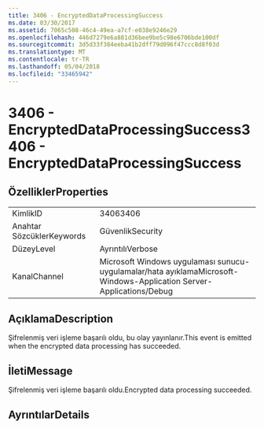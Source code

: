 ```yaml
---
title: 3406 - EncryptedDataProcessingSuccess
ms.date: 03/30/2017
ms.assetid: 7065c508-46c4-49ea-a7cf-e038e9246e29
ms.openlocfilehash: 446d7279e6a881d36bee9be5c98e6706bde100df
ms.sourcegitcommit: 3d5d33f384eeba41b2dff79d096f47ccc8d8f03d
ms.translationtype: MT
ms.contentlocale: tr-TR
ms.lasthandoff: 05/04/2018
ms.locfileid: "33465942"
---
```

# <a name="3406---encrypteddataprocessingsuccess"></a><span data-ttu-id="1e61a-102">3406 - EncryptedDataProcessingSuccess</span><span class="sxs-lookup"><span data-stu-id="1e61a-102">3406 - EncryptedDataProcessingSuccess</span></span>
## <a name="properties"></a><span data-ttu-id="1e61a-103">Özellikler</span><span class="sxs-lookup"><span data-stu-id="1e61a-103">Properties</span></span>  
  
|||  
|-|-|  
|<span data-ttu-id="1e61a-104">Kimlik</span><span class="sxs-lookup"><span data-stu-id="1e61a-104">ID</span></span>|<span data-ttu-id="1e61a-105">3406</span><span class="sxs-lookup"><span data-stu-id="1e61a-105">3406</span></span>|  
|<span data-ttu-id="1e61a-106">Anahtar Sözcükler</span><span class="sxs-lookup"><span data-stu-id="1e61a-106">Keywords</span></span>|<span data-ttu-id="1e61a-107">Güvenlik</span><span class="sxs-lookup"><span data-stu-id="1e61a-107">Security</span></span>|  
|<span data-ttu-id="1e61a-108">Düzey</span><span class="sxs-lookup"><span data-stu-id="1e61a-108">Level</span></span>|<span data-ttu-id="1e61a-109">Ayrıntılı</span><span class="sxs-lookup"><span data-stu-id="1e61a-109">Verbose</span></span>|  
|<span data-ttu-id="1e61a-110">Kanal</span><span class="sxs-lookup"><span data-stu-id="1e61a-110">Channel</span></span>|<span data-ttu-id="1e61a-111">Microsoft Windows uygulaması sunucu-uygulamalar/hata ayıklama</span><span class="sxs-lookup"><span data-stu-id="1e61a-111">Microsoft-Windows-Application Server-Applications/Debug</span></span>|  
  
## <a name="description"></a><span data-ttu-id="1e61a-112">Açıklama</span><span class="sxs-lookup"><span data-stu-id="1e61a-112">Description</span></span>  
 <span data-ttu-id="1e61a-113">Şifrelenmiş veri işleme başarılı oldu, bu olay yayınlanır.</span><span class="sxs-lookup"><span data-stu-id="1e61a-113">This event is emitted when the encrypted data processing has succeeded.</span></span>  
  
## <a name="message"></a><span data-ttu-id="1e61a-114">İleti</span><span class="sxs-lookup"><span data-stu-id="1e61a-114">Message</span></span>  
 <span data-ttu-id="1e61a-115">Şifrelenmiş veri işleme başarılı oldu.</span><span class="sxs-lookup"><span data-stu-id="1e61a-115">Encrypted data processing succeeded.</span></span>  
  
## <a name="details"></a><span data-ttu-id="1e61a-116">Ayrıntılar</span><span class="sxs-lookup"><span data-stu-id="1e61a-116">Details</span></span>
